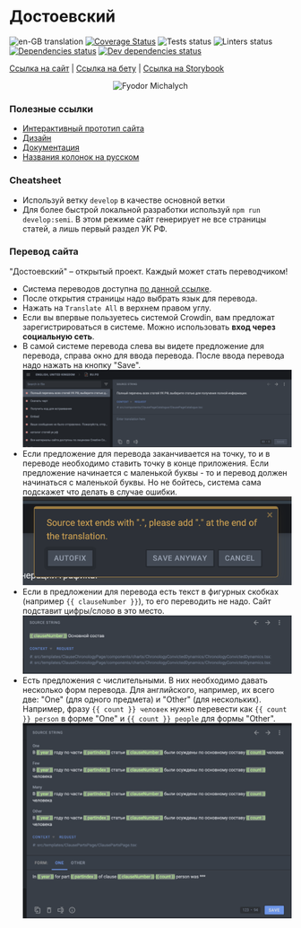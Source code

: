 # Достоевский

![en-GB translation](https://img.shields.io/badge/dynamic/json?color=blue&label=english&style=flat&query=%24.progress.0.data.translationProgress&url=https%3A%2F%2Fbadges.awesome-crowdin.com%2Fstats-14604802-440156.json) [![Coverage Status](https://coveralls.io/repos/github/goooseman/dostoevsky-website/badge.svg?branch=develop)](https://coveralls.io/github/goooseman/dostoevsky-website?branch=develop) ![Tests status](https://github.com/goooseman/dostoevsky-website/workflows/Tests/badge.svg) ![Linters status](https://github.com/goooseman/dostoevsky-website/workflows/Linters/badge.svg) [![Dependencies status](https://david-dm.org/goooseman/dostoevsky-website/status.svg)](https://david-dm.org/goooseman/dostoevsky-website) [![Dev dependencies status](https://david-dm.org/goooseman/dostoevsky-website/dev-status.svg)](https://david-dm.org/goooseman/dostoevsky-website?type=dev)

[Ссылка на сайт](https://dostoevsky.io/) | [Ссылка на бету](https://beta.dostoevsky.io/) | [Ссылка на Storybook](https://storybook.dostoevsky.io)

<p align="center">
  <img src="./docs/Dostoevsky.jpg" alt="Fyodor Michalych" />
</p>

### Полезные ссылки

- [Интерактивный прототип сайта](https://www.figma.com/proto/ATV2uD5P5pHjNbnQHs2YB2/Sasha's-Team-Colors?node-id=686%3A4546)
- [Дизайн](https://www.figma.com/file/ATV2uD5P5pHjNbnQHs2YB2/Sasha's-Team-Colors)
- [Документация](https://docs.google.com/document/d/1UiDOOroIXw4wTsjwwhm5uhZ2CzYFXzXc_oECGrwsgg4/edit?ts=5f188437)
- [Названия колонок на русском](https://docs.google.com/document/d/1Mmc-QWchjd1oxy6gHVGP1Lb6pIMj2IowQWc9Y4dpm-k/edit)

### Cheatsheet

- Используй ветку `develop` в качестве основной ветки
- Для более быстрой локальной разработки используй `npm run develop:semi`. В этом режиме сайт генерирует не все страницы статей, а лишь первый раздел УК РФ.

### Перевод сайта

"Достоевский" – открытый проект. Каждый может стать переводчиком!

- Система переводов доступна [по данной ссылке](https://crowdin.com/project/dostoevsky).
- После открытия страницы надо выбрать язык для перевода.
- Нажать на `Translate All` в верхнем правом углу.
- Если вы впервые пользуетесь системой Crowdin, вам предложат зарегистрироваться в системе. Можно использовать **вход через социальную сеть**.
- В самой системе перевода слева вы видете предложение для перевода, справа окно для ввода перевода. После ввода перевода надо нажать на кнопку "Save".
  ![система перевода](./docs/crowdin/1.png)
- Если предложение для перевода заканчивается на точку, то и в переводе необходимо ставить точку в конце приложения. Если предложение начинается с маленькой буквы - то и перевод должен начинаться с маленькой буквы. Но не бойтесь, система сама подскажет что делать в случае ошибки.
  ![ошибка crowdin](./docs/crowdin/2.png)
- Если в предложении для перевода есть текст в фигурных скобках (например `{{ clauseNumber }}`), то его переводить не надо. Сайт подставит цифры/слово в это место.
  ![переменные](./docs/crowdin/3.png)
- Есть предложения с числительными. В них необходимо давать несколько форм перевода. Для английского, например, их всего две: "One" (для одного предмета) и "Other" (для нескольких). Например, фразу `{{ count }} человек` нужно перевести как `{{ count }} person` в форме "One" и `{{ count }} people` для формы "Other".
  ![переменные](./docs/crowdin/4.png)
